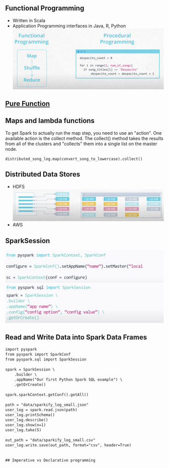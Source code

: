 ## Functional Programming
- Written in Scala
- Application Programming interfaces in Java, R, Python
![image](/imgs/functional_procedure_program.png)

## [Pure Function](https://www.jianshu.com/p/879f26deb16d)

## Maps and lambda functions
To get Spark to actually run the map step, you need to use an "action". One available action is the collect method. The collect() method takes the results from all of the clusters and "collects" them into a single list on the master node.

```
distributed_song_log.map(convert_song_to_lowercase).collect()
```

## Distributed Data Stores
- HDFS
![image](/imgs/distributed_data_stores.png)
- AWS

## SparkSession
![image](/imgs/spark_conf.png)
![image](/imgs/spark_session.png)

## Read and Write Data into Spark Data Frames

```
import pyspark
from pyspark import SparkConf
from pyspark.sql import SparkSession

spark = SparkSession \
    .builder \
    .appName("Our first Python Spark SQL example") \
    .getOrCreate()
    
spark.sparkContext.getConf().getAll()

path = "data/sparkify_log_small.json"
user_log = spark.read.json(path)
user_log.printSchema()
user_log.describe()
user_log.show(n=1)
user_log.take(5)

out_path = "data/sparkify_log_small.csv"
user_log.write.save(out_path, format="csv", header=True)


## Imperative vs Declarative programming
```
